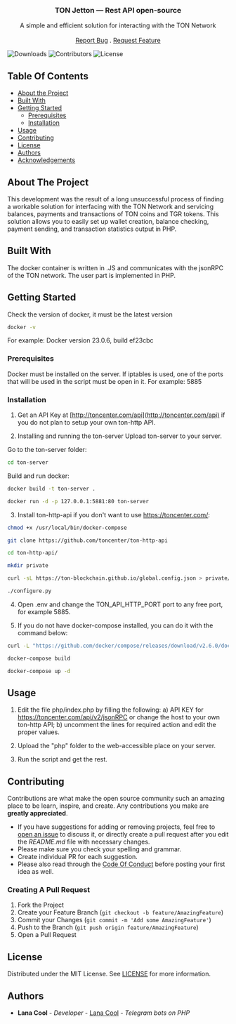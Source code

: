 <br/>
<p align="center">

  <h3 align="center">TON Jetton — Rest API open-source</h3>

  <p align="center">
    A simple and efficient solution for interacting with the TON Network
    <br/>
    <br/>
    <a href="https://github.com/ShaanCoding/ReadME-Generator/issues">Report Bug</a>
    .
    <a href="https://github.com/ShaanCoding/ReadME-Generator/issues">Request Feature</a>
  </p>
</p>

![Downloads](https://img.shields.io/github/downloads/ShaanCoding/ReadME-Generator/total) ![Contributors](https://img.shields.io/github/contributors/ShaanCoding/ReadME-Generator?color=dark-green) ![License](https://img.shields.io/github/license/ShaanCoding/ReadME-Generator) 

## Table Of Contents

* [About the Project](#about-the-project)
* [Built With](#built-with)
* [Getting Started](#getting-started)
  * [Prerequisites](#prerequisites)
  * [Installation](#installation)
* [Usage](#usage)
* [Contributing](#contributing)
* [License](#license)
* [Authors](#authors)
* [Acknowledgements](#acknowledgements)

## About The Project

This development was the result of a long unsuccessful process of finding a workable solution for interfacing with the TON Network and servicing balances, payments and transactions of TON coins and TGR tokens.
This solution allows you to easily set up wallet creation, balance checking, payment sending, and transaction statistics output in PHP.

## Built With

The docker container is written in .JS and communicates with the jsonRPC of the TON network. The user part is implemented in PHP.

## Getting Started

Check the version of docker, it must be the latest version
```sh
docker -v
```
For example:
Docker version 23.0.6, build ef23cbc

### Prerequisites

Docker must be installed on the server.
If iptables is used, one of the ports that will be used in the script must be open in it. 
For example: 5885

### Installation

1. Get an API Key at [http://toncenter.com/api](http://toncenter.com/api) if you do not plan to setup your own ton-http API.

2. Installing and running the ton-server
Upload ton-server to your server.

Go to the ton-server folder:
```sh
cd ton-server
```
Build and run docker:
```sh
docker build -t ton-server .
```
```sh
docker run -d -p 127.0.0.1:5881:80 ton-server
```

3. Install ton-http-api if you don't want to use https://toncenter.com/:
```sh
chmod +x /usr/local/bin/docker-compose
```
```sh
git clone https://github.com/toncenter/ton-http-api
```
```sh
cd ton-http-api/
```
```sh
mkdir private
```
```sh
curl -sL https://ton-blockchain.github.io/global.config.json > private/mainnet.json
```
```sh
./configure.py
```

4. Open .env and change the TON_API_HTTP_PORT port to any free port, for example 5885.

5. If you do not have docker-compose installed, you can do it with the command below:
```sh
curl -L "https://github.com/docker/compose/releases/download/v2.6.0/docker-compose-$(uname -s)-$(uname -m)" -o /usr/local/bin/docker-compose
```

```sh
docker-compose build
```
```sh
docker-compose up -d
```

## Usage

1. Edit the file php/index.php by filling the following:
a) API KEY for https://toncenter.com/api/v2/jsonRPC or change the host to your own ton-http API;
b) uncomment the lines for required action and edit the proper values.

2. Upload the "php" folder to the web-accessible place on your server.

3. Run the script and get the rest.

## Contributing

Contributions are what make the open source community such an amazing place to be learn, inspire, and create. Any contributions you make are **greatly appreciated**.
* If you have suggestions for adding or removing projects, feel free to [open an issue](https://github.com/ShaanCoding/ReadME-Generator/issues/new) to discuss it, or directly create a pull request after you edit the *README.md* file with necessary changes.
* Please make sure you check your spelling and grammar.
* Create individual PR for each suggestion.
* Please also read through the [Code Of Conduct](https://github.com/ShaanCoding/ReadME-Generator/blob/main/CODE_OF_CONDUCT.md) before posting your first idea as well.

### Creating A Pull Request

1. Fork the Project
2. Create your Feature Branch (`git checkout -b feature/AmazingFeature`)
3. Commit your Changes (`git commit -m 'Add some AmazingFeature'`)
4. Push to the Branch (`git push origin feature/AmazingFeature`)
5. Open a Pull Request

## License

Distributed under the MIT License. See [LICENSE](https://github.com/ShaanCoding/ReadME-Generator/blob/main/LICENSE.md) for more information.

## Authors

* **Lana Cool** - *Developer* - [Lana Cool](https://github.com/lana4cool/) - *Telegram bots on PHP*


